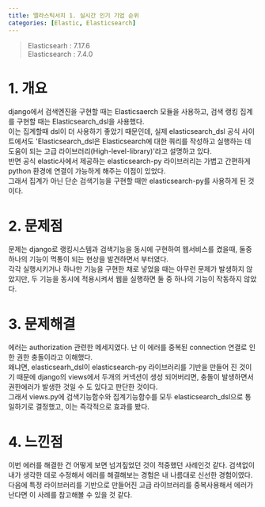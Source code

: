 ```yaml
---
title: 엘라스틱서치 1. 실시간 인기 기업 순위
categories: [Elastic, Elasticsearch]
---
```


> Elasticsearh : 7.17.6   \
> Elasticsearch : 7.4.0

# 1. 개요
django에서 검색엔진을 구현할 때는 Elasticsaerch 모듈을 사용하고, 검색 랭킹 집계를 구현할 때는 Elasticsearch_dsl을 사용했다.   \
이는 집계할때 dsl이 더 사용하기 좋았기 때문인데, 실제 elasticsearch_dsl 공식 사이트에서도 'Elasticsearch_dsl은 Elasticsearch에 대한 쿼리를 작성하고 실행하는 데 도움이 되는 고급 라이브러리(High-level-library)'라고 설명하고 있다.   \
반면 공식 elastic사에서 제공하는 elasticsearch-py 라이브러리는 가볍고 간편하게 python 환경에 연결이 가능하게 해주는 이점이 있었다.   \
그래서 집계가 아닌 단순 검색기능을 구현할 때만 elasticsearch-py를 사용하게 된 것이다.

# 2. 문제점
문제는 django로 랭킹시스템과 검색기능을 동시에 구현하여 웹서비스를 켰을때, 둘중 하나의 기능이 먹통이 되는 현상을 발견하면서 부터였다.   \
각각 실행시키거나 하나만 기능을 구현한 채로 넣었을 때는 아무런 문제가 발생하지 않았지만, 두 기능을 동시에 적용시켜서 웹을 실행하면 둘 중 하나의 기능이 작동하지 않았다.


# 3. 문제해결
에러는 authorization 관련한 메세지였다. 난 이 에러를 중복된 connection 연결로 인한 권한 충돌이라고 이해했다.   \
왜냐면, elasticsearh_dsl이 elasticsearch-py 라이브러리를 기반을 만들어 진 것이기 때문에 django의 views에서 두개의 커넥션이 생성 되어버리면, 충돌이 발생하면서 권한에러가 발생한 것일 수 도 있다고 판단한 것이다.   \
그래서 views.py에 검색기능함수와 집계기능함수를 모두 elasticsearch_dsl으로 통일하기로 결정했고, 이는 즉각적으로 효과를 봤다.

# 4. 느낀점
이번 에러를 해결한 건 어떻게 보면 넘겨짚었던 것이 적중했던 사례인것 같다. 검색없이 내가 생각한 데로 수정해서 에러를 해결해보는 경험은 내 나름대로 신선한 경험이였다.
다음에 특정 라이브러리를 기반으로 만들어진 고급 라이브러리를 중복사용해서 에러가 난다면 이 사례를 참고해볼 수 있을 것 같다.




